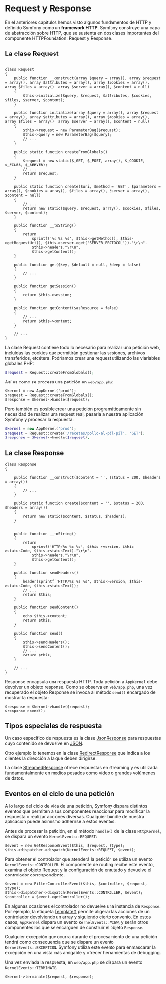 # Request y Response

En el anteriores capítulos hemos visto algunos fundamentos de HTTP y definido Symfony como un **framework HTTP**. Symfony construye una capa de abstracción sobre HTTP, que se sustenta en dos clases importantes del componente HTTPFoundation: Request y Response.

## La clase Request

```Request.php

class Request
{
    public function __construct(array $query = array(), array $request = array(), array $attributes = array(), array $cookies = array(), array $files = array(), array $server = array(), $content = null)
    {
        $this->initialize($query, $request, $attributes, $cookies, $files, $server, $content);
    }

    public function initialize(array $query = array(), array $request = array(), array $attributes = array(), array $cookies = array(), array $files = array(), array $server = array(), $content = null)
    {
        $this->request = new ParameterBag($request);
        $this->query = new ParameterBag($query);
        // ...
    }

    public static function createFromGlobals()
    {
        $request = new static($_GET, $_POST, array(), $_COOKIE, $_FILES, $_SERVER);
        // ...
        return $request;
    }

    public static function create($uri, $method = 'GET', $parameters = array(), $cookies = array(), $files = array(), $server = array(), $content = null)
    {
        // ...
        return new static($query, $request, array(), $cookies, $files, $server, $content);
    }

    public function __toString()
    {
        return
            sprintf('%s %s %s', $this->getMethod(), $this->getRequestUri(), $this->server->get('SERVER_PROTOCOL'))."\r\n".
            $this->headers."\r\n".
            $this->getContent();
    }

    public function get($key, $default = null, $deep = false)
    {
        // ...
    }

    public function getSession()
    {
        return $this->session;
    }

    public function getContent($asResource = false)
    {
        // ...
        return $this->content;
    }

    // ...
}
```

La clase Request contiene todo lo necesario para realizar una petición web, incluídas las cookies que permitirán gestionar las sesiones, archivos transferidos, etcétera. Podríamos crear una request utilizando las viariables globales PHP:

```php
$request = Request::createFromGlobals();
```
Así es como se procesa una petición en `web/app.php`:

```
$kernel = new AppKernel('prod');
$request = Request::createFromGlobals();
$response = $kernel->handle($request);
```

Pero también es posible crear una petición programáticamente sin necesidad de realizar una request real, pasarla a nuestra aplicación Symfony y procesar la respuesta:

```php
$kernel = new AppKernel('prod');
$request = Request::create('/recetas/pollo-al-pil-pil', 'GET');
$response = $kernel->handle($request);
```


## La clase Response

```Response.php
class Response
{

    public function __construct($content = '', $status = 200, $headers = array())
    {
        // ...
    }

    public static function create($content = '', $status = 200, $headers = array())
    {
        return new static($content, $status, $headers);
    }


    public function __toString()
    {
        return
            sprintf('HTTP/%s %s %s', $this->version, $this->statusCode, $this->statusText)."\r\n".
            $this->headers."\r\n".
            $this->getContent();
    }

    public function sendHeaders()
    {
        header(sprintf('HTTP/%s %s %s', $this->version, $this->statusCode, $this->statusText));
        // ...
        return $this;
    }

    public function sendContent()
    {
        echo $this->content;
        return $this;
    }

    public function send()
    {
        $this->sendHeaders();
        $this->sendContent();
        // ...
        return $this;
    }

    // ...
}
```

Response encapsula una respuesta HTTP. Toda petición a `AppKernel` debe devolver un objeto response. Como se observa en `web/app.php`, una vez recuperado el objeto Response se invoca al método `send()` encargado de mostrar la respuesta:


```
$response = $kernel->handle($request);
$response->send();
```

## Tipos especiales de respuesta

Un caso específico de respuesta es la clase [JsonResponse](http://api.symfony.com/2.2/Symfony/Component/HttpFoundation/JsonResponse.html) para respuestas cuyo contenido se devuelve en [JSON](http://en.wikipedia.org/wiki/JSON).

Otro ejemplo lo tenemos en la clase [RedirectResponse](http://api.symfony.com/master/Symfony/Component/HttpFoundation/RedirectResponse.html) que indica a los clientes la dirección a la que deben dirigirse.

La clase [StreamedResponse](http://api.symfony.com/master/Symfony/Component/HttpFoundation/StreamedResponse.html) ofrece respuestas en streaming y es utilizada fundamentalmente en medios pesados como vídeo o grandes volúmenes de datos.


## Eventos en el ciclo de una petición

A lo largo del ciclo de vida de una petición, Symfony dispara distintos eventos que permiten a sus componentes reaccionar para modificar la respuesta o realizar acciones diversas. Cualquier bundle de nuestra aplicación puede asímismo adherirse a estos eventos.

Antes de procesar la petición, en el método `handle()` de la clase `HttpKernel`, se dispara un evento `KernelEvents::REQUEST`:


```
$event = new GetResponseEvent($this, $request, $type);
$this->dispatcher->dispatch(KernelEvents::REQUEST, $event);
```

Para obtener el controlador que atenderá la petición se utiliza un evento `KernelEvents::CONTROLLER`. El componente de routing recibe este evento, examina el objeto Request y la configuración de enrutado y devuelve el controlador correspondiente.

```
$event = new FilterControllerEvent($this, $controller, $request, $type);
$this->dispatcher->dispatch(KernelEvents::CONTROLLER, $event);
$controller = $event->getController();
```

En algunas ocasiones el controlador no devuelve una instancia de `Response`. Por ejemplo, la etiqueta [Template()](http://symfony.com/doc/current/bundles/SensioFrameworkExtraBundle/annotations/view.html) permite aligerar las acciones de un controlador devolviendo un array y siguiendo cierto convenio. En estos casos, `AppKernel` dispara un evento `KernelEvents::VIEW`, y serán otros componentes los que se encarguen de construir el objeto `Response`.


Cualquier excepción que ocurra durante el procesamiento de una petición tendrá como consecuencia que se dispare un evento `KernelEvents::EXCEPTION`. Symfony utiliza este evento para enmascarar la excepción en una vista más amigable y ofrecer herramientas de debugging.


Una vez enviada la respuesta, en `web/app.php` se dispara un evento `KernelEvents::TERMINATE`.

```
$kernel->terminate($request, $response);
```



